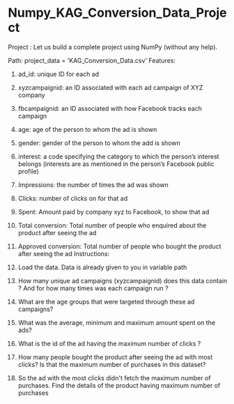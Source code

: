 # Numpy_KAG_Conversion_Data_Project
Project :
Let us build a complete project using NumPy (without any help).

Path: project_data = 'KAG_Conversion_Data.csv'
Features:
1. ad_id: unique ID for each ad
2. xyzcampaignid: an ID associated with each ad campaign of XYZ company
3. fbcampaignid: an ID associated with how Facebook tracks each campaign
4. age: age of the person to whom the ad is shown
5. gender: gender of the person to whom the add is shown
6. interest: a code specifying the category to which the person’s interest belongs (interests are as mentioned in the person’s Facebook public profile)
7. Impressions: the number of times the ad was shown
8. Clicks: number of clicks on for that ad
9. Spent: Amount paid by company xyz to Facebook, to show that ad
10. Total conversion: Total number of people who enquired about the product after seeing the ad
11. Approved conversion: Total number of people who bought the product after seeing the ad
Instructions:
1. Load the data. Data is already given to you in variable path

2. How many unique ad campaigns (xyzcampaignid) does this data contain ? And for how many times was each campaign run ?

3. What are the age groups that were targeted through these ad campaigns?

4. What was the average, minimum and maximum amount spent on the ads?

5. What is the id of the ad having the maximum number of clicks ?

6. How many people bought the product after seeing the ad with most clicks? Is that the maximum number of purchases in this dataset?

7. So the ad with the most clicks didn't fetch the maximum number of purchases. Find the details of the product having maximum number of purchases
